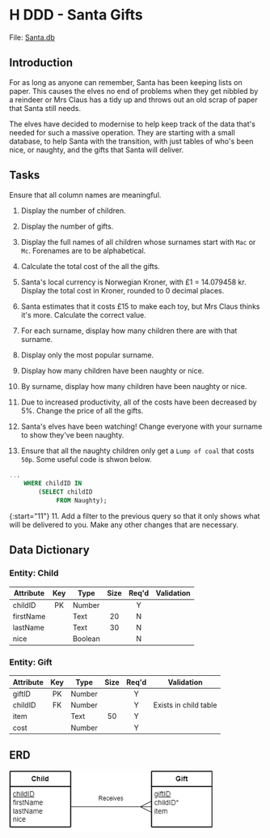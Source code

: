 # H DDD - Santa Gifts

File: [Santa.db](../../../n5/ddd/N5-DDD-Santa-Gifts/assets/Santa.db "Download file")

## Introduction

For as long as anyone can remember, Santa has been keeping lists on paper.  This causes the elves no end of problems when they get nibbled by a reindeer or Mrs Claus has a tidy up and throws out an old scrap of paper that Santa still needs.

The elves have decided to modernise to help keep track of the data that's needed for such a massive operation.  They are starting with a small database, to help Santa with the transition, with just tables of who's been nice, or naughty, and the gifts that Santa will deliver.


## Tasks

Ensure that all column names are meaningful.

1. Display the number of children.

2. Display the number of gifts.

3. Display the full names of all children whose surnames start with `Mac` or `Mc`.  Forenames are to be alphabetical.

3. Calculate the total cost of the all the gifts.

4. Santa's local currency is Norwegian Kroner, with £1 = 14.079458 kr.  Display the total cost in Kroner, rounded to 0 decimal places.

5. Santa estimates that it costs £15 to make each toy, but Mrs Claus thinks it's more.  Calculate the correct value.

6. For each surname, display how many children there are with that surname.

6. Display only the most popular surname.

7. Display how many children have been naughty or nice.

8. By surname, display how many children have been naughty or nice.

10. Due to increased productivity, all of the costs have been decreased by 5%.  Change the price of all the gifts.

9. Santa's elves have been watching!  Change everyone with your surname to show they've been naughty.

10. Ensure that all the naughty children only get a `Lump of coal` that costs `50p`.  Some useful code is shwon below.

``` sql
...
    WHERE childID IN 
        (SELECT childID
             FROM Naughty);
```

{:start="11"}
11. Add a filter to the previous query so that it only shows what will be delivered to you.  Make any other changes that are necessary.


## Data Dictionary

### Entity: Child

| Attribute | Key   | Type    | Size  | Req'd | Validation |
| --------- | :---: | ----    | :---: | :---: | ---------- |
| childID   | PK    | Number  |       | Y     | |
| firstName |       | Text    | 20    | N     | |
| lastName  |       | Text    | 30    | N     | |
| nice      |       | Boolean |       | N     | |

### Entity: Gift

| Attribute | Key   | Type   | Size  | Req'd | Validation |
| --------- | :---: | ----   | :---: | :---: | ---------- |
| giftID    | PK    | Number |       | Y     | |
| childID   | FK    | Number |       | Y     | Exists in child table |
| item      |       | Text   | 50    | Y     | |
| cost      |       | Number |       | Y     | |


## ERD

![ERD 1:M](assets/Diagrams/ERD-ChildGift.png)
